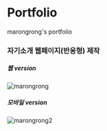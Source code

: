 # Portfolio
marongrong's portfolio

### 자기소개 웹페이지(반응형) 제작
##### 웹 version
![marongrong](https://user-images.githubusercontent.com/88361213/147760986-ac3bcd53-cfe6-4077-8211-053d8bd5f53e.png)
>
>
##### 모바일 version
![marongrong2](https://user-images.githubusercontent.com/88361213/147760991-798513ec-7eea-4ee0-ad1b-257acea1b1a6.png)
